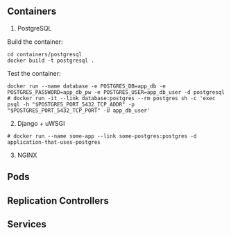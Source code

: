 ## Containers

1. PostgreSQL

Build the container:

````
cd containers/postgresql
docker build -t postgresql .
````

Test the container:

````
docker run --name database -e POSTGRES_DB=app_db -e POSTGRES_PASSWORD=app_db_pw -e POSTGRES_USER=app_db_user -d postgresql
# docker run -it --link database:postgres --rm postgres sh -c 'exec psql -h "$POSTGRES_PORT_5432_TCP_ADDR" -p "$POSTGRES_PORT_5432_TCP_PORT" -U app_db_user'

````

2. Django + uWSGI

````
# docker run --name some-app --link some-postgres:postgres -d application-that-uses-postgres
````

3. NGINX

## Pods

## Replication Controllers

## Services

